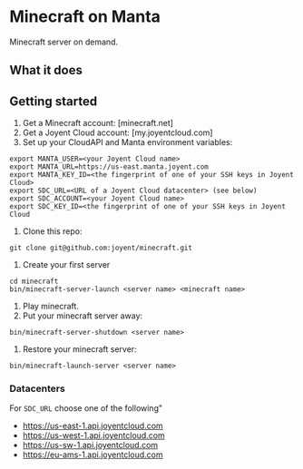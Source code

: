 # Minecraft on Manta

Minecraft server on demand.

## What it does

## Getting started

1. Get a Minecraft account: [minecraft.net]
1. Get a Joyent Cloud account: [my.joyentcloud.com]
1. Set up your CloudAPI and Manta environment variables:

```
export MANTA_USER=<your Joyent Cloud name>
export MANTA_URL=https://us-east.manta.joyent.com
export MANTA_KEY_ID=<the fingerprint of one of your SSH keys in Joyent Cloud>
export SDC_URL=<URL of a Joyent Cloud datacenter> (see below)
export SDC_ACCOUNT=<your Joyent Cloud name>
export SDC_KEY_ID=<the fingerprint of one of your SSH keys in Joyent Cloud
```

1. Clone this repo:

```
git clone git@github.com:joyent/minecraft.git
```

1. Create your first server

```
cd minecraft
bin/minecraft-server-launch <server name> <minecraft name>
```

1. Play minecraft.
1. Put your minecraft server away:

```
bin/minecraft-server-shutdown <server name>
```

1. Restore your minecraft server:

```
bin/minecraft-launch-server <server name>
```


 


### Datacenters

For `SDC_URL` choose one of the following"

* https://us-east-1.api.joyentcloud.com
* https://us-west-1.api.joyentcloud.com
* https://us-sw-1.api.joyentcloud.com
* https://eu-ams-1.api.joyentcloud.com
